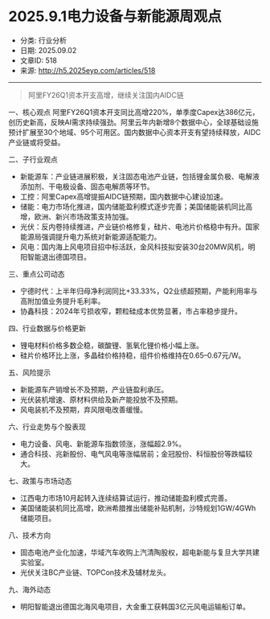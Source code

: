 # 2025.9.1电力设备与新能源周观点

- 分类: 行业分析
- 日期: 2025.09.02
- 文章ID: 518
- 来源: http://h5.2025eyp.com/articles/518

---

> 阿里FY26Q1资本开支高增，继续关注国内AIDC链

一、核心观点
阿里FY26Q1资本开支同比高增220%，单季度Capex达386亿元，创历史新高，反映AI需求持续强劲。阿里云年内新增8个数据中心，全球基础设施预计扩展至30个地域、95个可用区。国内数据中心资本开支有望持续释放，AIDC产业链或将受益。

二、子行业观点

- 新能源车：产业链进展积极，关注固态电池产业链，包括锂金属负极、电解液添加剂、干电极设备、固态电解质等环节。
- 工控：阿里Capex高增提振AIDC链预期，国内数据中心建设加速。
- 储能：电力市场化推进，国内储能盈利模式逐步完善；美国储能装机同比高增，欧洲、新兴市场政策支持加强。
- 光伏：反内卷持续推进，产业链价格修复，硅片、电池片价格稳中有升。国家能源局强调提升电力系统对新能源适配能力。
- 风电：国内海上风电项目招中标活跃，金风科技拟安装30台20MW风机，明阳智能退出德国项目。

三、重点公司动态

- 宁德时代：上半年归母净利润同比+33.33%，Q2业绩超预期，产能利用率与高附加值业务提升毛利率。
- 协鑫科技：2024年亏损收窄，颗粒硅成本优势显著，市占率稳步提升。

四、行业数据与价格更新

- 锂电材料价格多数企稳，碳酸锂、氢氧化锂价格小幅上涨。
- 硅片价格环比上涨，多晶硅价格持稳，组件价格维持在0.65–0.67元/W。

五、风险提示

- 新能源车产销增长不及预期，产业链盈利承压。
- 光伏装机增速、原材料供给及新产能投放不及预期。
- 风电装机不及预期，弃风限电改善缓慢。

六、行业走势与个股表现

- 电力设备、风电、新能源车指数领涨，涨幅超2.9%。
- 通合科技、兆新股份、电气风电等涨幅居前；金冠股份、科恒股份等跌幅较大。

七、政策与市场动态

- 江西电力市场10月起转入连续结算试运行，推动储能盈利模式完善。
- 美国储能装机同比高增，欧洲希腊推出储能补贴机制，沙特规划1GW/4GWh储能项目。

八、技术方向

- 固态电池产业化加速，华域汽车收购上汽清陶股权，超电新能与复旦大学共建实验室。
- 光伏关注BC产业链、TOPCon技术及辅材龙头。

九、海外动态

- 明阳智能退出德国北海风电项目，大金重工获韩国3亿元风电运输船订单。
